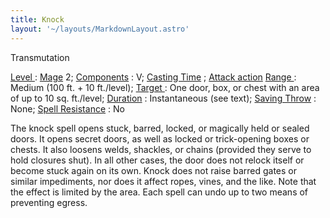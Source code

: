 ```yaml
---
title: Knock
layout: '~/layouts/MarkdownLayout.astro'
---
```

Transmutation

[ Level ](/modern.d20.srd/fx/level) : [ Mage](/modern.d20.srd/classes/advanced/mage) 2; [ Components](/modern.d20.srd/fx/components) : V; [ Casting Time](/modern.d20.srd/fx/casting.time) ; [ Attack action](/modern.d20.srd/combat/attack.actions) [ Range ](/modern.d20.srd/fx/range) :
Medium (100 ft. + 10 ft./level); [ Target ](/modern.d20.srd/fx/target) : One
door, box, or chest with an area of up to 10 sq. ft./level; [ Duration](/modern.d20.srd/fx/duration) : Instantaneous (see text); [ Saving Throw](/modern.d20.srd/basics/saving.throws) : None; [ Spell Resistance](/modern.d20.srd/special.abilities/spell.resistance) : No

The knock spell opens stuck, barred, locked, or magically held or sealed
doors. It opens secret doors, as well as locked or trick-opening boxes or
chests. It also loosens welds, shackles, or chains (provided they serve to
hold closures shut). In all other cases, the door does not relock itself or
become stuck again on its own. Knock does not raise barred gates or similar
impediments, nor does it affect ropes, vines, and the like. Note that the
effect is limited by the area. Each spell can undo up to two means of
preventing egress.

